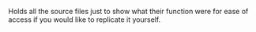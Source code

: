 Holds all the source files just to show what their function were for ease of access if you would like to replicate it yourself.
